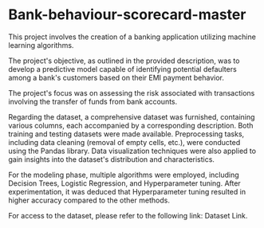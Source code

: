 # Bank-behaviour-scorecard-master

This project involves the creation of a banking application utilizing machine learning algorithms.

The project's objective, as outlined in the provided description, was to develop a predictive model capable of identifying potential defaulters among a bank's customers based on their EMI payment behavior.

The project's focus was on assessing the risk associated with transactions involving the transfer of funds from bank accounts.

Regarding the dataset, a comprehensive dataset was furnished, containing various columns, each accompanied by a corresponding description. Both training and testing datasets were made available. Preprocessing tasks, including data cleaning (removal of empty cells, etc.), were conducted using the Pandas library. Data visualization techniques were also applied to gain insights into the dataset's distribution and characteristics.

For the modeling phase, multiple algorithms were employed, including Decision Trees, Logistic Regression, and Hyperparameter tuning. After experimentation, it was deduced that Hyperparameter tuning resulted in higher accuracy compared to the other methods.

For access to the dataset, please refer to the following link: Dataset Link.

